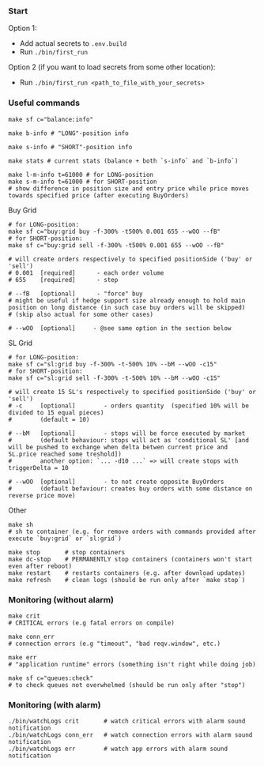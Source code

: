 ### Start
Option 1:
- Add actual secrets to `.env.build`
- Run `./bin/first_run`

Option 2 (if you want to load secrets from some other location):
- Run `./bin/first_run <path_to_file_with_your_secrets>`



### Useful commands
```shell
make sf c="balance:info"
```
```shell
make b-info # "LONG"-position info
```
```shell
make s-info # "SHORT"-position info
```
```shell
make stats # current stats (balance + both `s-info` and `b-info`)
```
```shell
make l-m-info t=61000 # for LONG-position
make s-m-info t=61000 # for SHORT-position
# show difference in position size and entry price while price moves towards specified price (after executing BuyOrders)
```

Buy Grid
```shell
# for LONG-position:
make sf c="buy:grid buy -f-300% -t500% 0.001 655 --wOO --fB"
# for SHORT-position:
make sf c="buy:grid sell -f-300% -t500% 0.001 655 --wOO --fB"

# will create orders respectively to specified positionSide ('buy' or 'sell')
# 0.001  [required]      - each order volume
# 655    [required]      - step

# --fB   [optional]      - "force" buy
# might be useful if hedge support size already enough to hold main position on long distance (in such case buy orders will be skipped)
# (skip also actual for some other cases)

# --wOO  [optional]     - @see same option in the section below
```

SL Grid
```shell
# for LONG-position:
make sf c="sl:grid buy -f-300% -t-500% 10% --bM --wOO -c15"
# for SHORT-position:
make sf c="sl:grid sell -f-300% -t-500% 10% --bM --wOO -c15"

# will create 15 SL's respectively to specified positionSide ('buy' or 'sell')
# -c     [optional]        - orders quantity  (specified 10% will be divided to 15 equal pieces)
#        (default = 10)

# --bM   [optional]        - stops will be force executed by market   
#        (default behaviour: stops will act as 'conditional SL' [and will be pushed to exchange when delta betwen current price and SL.price reached some treshold])
#        another option: `... -d10 ...` => will create stops with triggerDelta = 10

# --wOO  [optional]        - to not create opposite BuyOrders
#        (default befaviour: creates buy orders with some distance on reverse price move)
```

Other
```shell
make sh
# sh to container (e.g. for remove orders with commands provided after execute `buy:grid` or `sl:grid`)
```
```shell
make stop       # stop containers
make dc-stop    # PERMANENTLY stop containers (containers won't start even after reboot)
make restart    # restarts containers (e.g. after download updates)
make refresh    # clean logs (should be run only after `make stop`)
```

### Monitoring (without alarm)
```shell
make crit
# CRITICAL errors (e.g fatal errors on compile)
```
```shell
make conn_err
# connection errors (e.g "timeout", "bad reqv.window", etc.)
```
```shell
make err
# "application runtime" errors (something isn't right while doing job)
```
```shell
make sf c="queues:check"
# to check queues not overwhelmed (should be run only after "stop")
```

### Monitoring (with alarm)
```shell
./bin/watchLogs crit       # watch critical errors with alarm sound notification
./bin/watchLogs conn_err   # watch connection errors with alarm sound notification
./bin/watchLogs err        # watch app errors with alarm sound notification
```
